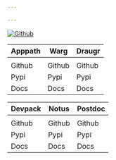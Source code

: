 ```yaml
---

---
```

[![Github](https://raw.githubusercontent.com/pything/devpack/master/.github/images/octocat.svg)](https://github.com/pything)

| Apppath | Warg | Draugr |
| --- | --- | --- |
|  |  |  |
| Github | Github | Github |
| Pypi | Pypi | Pypi |
| Docs | Docs | Docs |

| Devpack | Notus | Postdoc |
| --- | --- | --- |
|  |  |  |
| Github | Github | Github |
| Pypi | Pypi | Pypi |
| Docs | Docs | Docs |